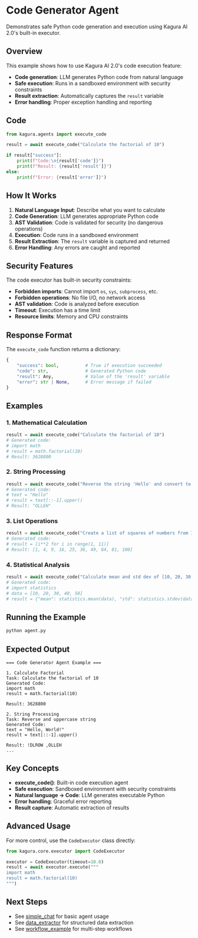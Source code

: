 # Code Generator Agent

Demonstrates safe Python code generation and execution using Kagura AI 2.0's built-in executor.

## Overview

This example shows how to use Kagura AI 2.0's code execution feature:
- **Code generation**: LLM generates Python code from natural language
- **Safe execution**: Runs in a sandboxed environment with security constraints
- **Result extraction**: Automatically captures the `result` variable
- **Error handling**: Proper exception handling and reporting

## Code

```python
from kagura.agents import execute_code

result = await execute_code("Calculate the factorial of 10")

if result["success"]:
    print(f"Code:\n{result['code']}")
    print(f"Result: {result['result']}")
else:
    print(f"Error: {result['error']}")
```

## How It Works

1. **Natural Language Input**: Describe what you want to calculate
2. **Code Generation**: LLM generates appropriate Python code
3. **AST Validation**: Code is validated for security (no dangerous operations)
4. **Execution**: Code runs in a sandboxed environment
5. **Result Extraction**: The `result` variable is captured and returned
6. **Error Handling**: Any errors are caught and reported

## Security Features

The code executor has built-in security constraints:
- **Forbidden imports**: Cannot import `os`, `sys`, `subprocess`, etc.
- **Forbidden operations**: No file I/O, no network access
- **AST validation**: Code is analyzed before execution
- **Timeout**: Execution has a time limit
- **Resource limits**: Memory and CPU constraints

## Response Format

The `execute_code` function returns a dictionary:

```python
{
    "success": bool,          # True if execution succeeded
    "code": str,              # Generated Python code
    "result": Any,            # Value of the 'result' variable
    "error": str | None,      # Error message if failed
}
```

## Examples

### 1. Mathematical Calculation

```python
result = await execute_code("Calculate the factorial of 10")
# Generated code:
# import math
# result = math.factorial(10)
# Result: 3628800
```

### 2. String Processing

```python
result = await execute_code("Reverse the string 'Hello' and convert to uppercase")
# Generated code:
# text = "Hello"
# result = text[::-1].upper()
# Result: "OLLEH"
```

### 3. List Operations

```python
result = await execute_code("Create a list of squares of numbers from 1 to 10")
# Generated code:
# result = [i**2 for i in range(1, 11)]
# Result: [1, 4, 9, 16, 25, 36, 49, 64, 81, 100]
```

### 4. Statistical Analysis

```python
result = await execute_code("Calculate mean and std dev of [10, 20, 30, 40, 50]")
# Generated code:
# import statistics
# data = [10, 20, 30, 40, 50]
# result = {"mean": statistics.mean(data), "std": statistics.stdev(data)}
```

## Running the Example

```bash
python agent.py
```

## Expected Output

```
=== Code Generator Agent Example ===

1. Calculate Factorial
Task: Calculate the factorial of 10
Generated Code:
import math
result = math.factorial(10)

Result: 3628800

2. String Processing
Task: Reverse and uppercase string
Generated Code:
text = "Hello, World!"
result = text[::-1].upper()

Result: !DLROW ,OLLEH
...
```

## Key Concepts

- **execute_code()**: Built-in code execution agent
- **Safe execution**: Sandboxed environment with security constraints
- **Natural language → Code**: LLM generates executable Python
- **Error handling**: Graceful error reporting
- **Result capture**: Automatic extraction of results

## Advanced Usage

For more control, use the `CodeExecutor` class directly:

```python
from kagura.core.executor import CodeExecutor

executor = CodeExecutor(timeout=10.0)
result = await executor.execute("""
import math
result = math.factorial(10)
""")
```

## Next Steps

- See [simple_chat](../simple_chat/) for basic agent usage
- See [data_extractor](../data_extractor/) for structured data extraction
- See [workflow_example](../workflow_example/) for multi-step workflows
